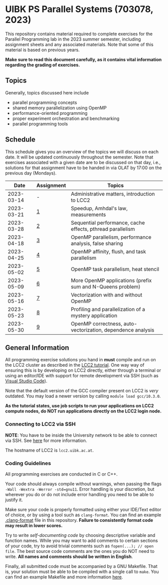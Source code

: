 # UIBK PS Parallel Systems (703078, 2023)

This repository contains material required to complete exercises for the
Parallel Programming lab in the 2023 summer semester, including assignment
sheets and any associated materials. Note that some of this material is based
on previous years.

**Make sure to read this document carefully, as it contains vital information
regarding the grading of exercises.**

## Topics

Generally, topics discussed here include

- parallel programming concepts
- shared memory parallelization using OpenMP
- performance-oriented programming
- proper experiment orchestration and benchmarking
- parallel programming tools

## Schedule

This schedule gives you an overview of the topics we will discuss on each date.
It will be updated continuously throughout the semester. Note that exercises
associated with a given date are to be discussed on that day, i.e., solutions
for that assignment have to be handed in via OLAT by 17:00 on the previous day
(Mondays).

| Date       | Assignment | Topics                                                      |
| ---------- | ---------- | ----------------------------------------------------------- |
| 2023-03-14 | -          | Administrative matters, introduction to LCC2                |
| 2023-03-21 | [1](01)    | Speedup, Amhdal's law, measurements                         |
| 2023-03-28 | [2](02)    | Sequential performance, cache effects, pthread parallelism  |
| 2023-04-18 | [3](03)    | OpenMP parallelism, performance analysis, false sharing     |
| 2023-04-25 | [4](04)    | OpenMP affinity, flush, and task parallelism                |
| 2023-05-02 | [5](05)    | OpenMP task parallelism, heat stencil                       |
| 2023-05-09 | [6](06)    | More OpenMP applications (prefix sum and N-Queens problem)  |
| 2023-05-16 | [7](07)    | Vectorization with and without OpenMP                       |
| 2023-05-23 | [8](08)    | Profiling and parallelization of a mystery application      |
| 2023-05-30 | [9](09)    | OpenMP correctness, auto-vectorization, dependence analysis |

## General Information

All programming exercise solutions you hand in **must** compile and run on the
LCC2 cluster as described in the [LCC2 tutorial](lcc2_tutorial.md). One way
way of ensuring this is by developing on LCC2 directly, either through a
terminal or using an editor/IDE with support for remote development via SSH
(such as [Visual Studio Code](https://code.visualstudio.com/docs/remote/ssh)).

Note that the default version of the GCC compiler present on LCC2 is _very_
outdated. You may load a newer version by calling `module load gcc/10.3.0`.

**As the tutorial states, use job scripts to run your applications on LCC2
compute nodes, do NOT run applications directly on the LCC2 login node.**

### Connecting to LCC2 via SSH

**NOTE**: You have to be inside the University network to be able to connect via
SSH. See [here](https://www.uibk.ac.at/zid/netz-komm/vpn/) for more information.

The hostname of LCC2 is `lcc2.uibk.ac.at`.

### Coding Guidelines

All programming exercises are conducted in C or C++.

Your code should always compile without warnings, when passing the flags `-Wall
-Wextra -Werror -std=gnu11`. Error handling is your discretion, but wherever you
do or do not include error handling you need to be able to justify it.

Make sure your code is properly formatted using either your IDE/Text editor of
choice, or by using a tool such as `clang-format`. You can find an example
[.clang-format](.clang-format) file in this repository. **Failure to
consistently format code may result in lower scores.**

Try to write _self-documenting code_ by choosing descriptive variable and
function names. While you may want to add comments to certain sections of your
code, try to avoid trivial comments such as `fopen(...); // open file`. The best
source code comments are the ones you do NOT need to write. **All names and
comments should be written in English**.

Finally, all submitted code must be accompanied by a GNU Makefile. That is, your
solution must be able to be compiled with a single call to `make`. You can find
an example Makefile and more information [here](example_makefile).
